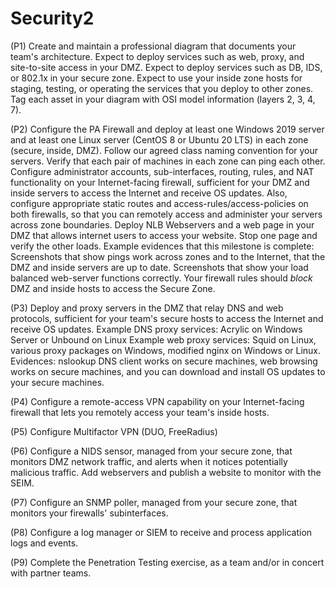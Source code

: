 # Security2

(P1) Create and maintain a professional diagram that documents your team's architecture.
Expect to deploy services such as web, proxy, and site-to-site access in your DMZ.
Expect to deploy services such as DB, IDS, or 802.1x in your secure zone.
Expect to use your inside zone hosts for staging, testing, or operating the services that you deploy to other zones.
Tag each asset in your diagram with OSI model information (layers 2, 3, 4, 7).

(P2) Configure the PA Firewall and deploy at least one Windows 2019 server and at least one Linux server (CentOS 8 or Ubuntu 20 LTS) in each zone (secure, inside, DMZ).
Follow our agreed class naming convention for your servers.
Verify that each pair of machines in each zone can ping each other.
 Configure administrator accounts, sub-interfaces, routing, rules, and NAT functionality on your Internet-facing firewall, sufficient for your DMZ and inside servers to access the Internet and receive OS updates. Also, configure appropriate static routes and access-rules/access-policies on both firewalls, so that you can remotely access and administer your servers across zone boundaries.
Deploy NLB Webservers and a web page in your DMZ that allows internet users to access your website. Stop one page and verify the other loads.
Example evidences that this milestone is complete: Screenshots that show pings work across zones and to the Internet, that the DMZ and inside servers are up to date. Screenshots that show your load balanced web-server functions correctly.
Your firewall rules should *block* DMZ and inside hosts to access the Secure Zone.

(P3) Deploy and proxy servers in the DMZ that relay DNS and web protocols, sufficient for your team's secure hosts to access the Internet and receive OS updates. 
Example DNS proxy services: Acrylic on Windows Server or Unbound on Linux
Example web proxy services: Squid on Linux, various proxy packages on Windows, modified nginx on Windows or Linux.
Evidences: nslookup DNS client works on secure machines, web browsing works on secure machines, and you can download and install OS updates to your secure machines.

(P4) Configure a remote-access VPN capability on your Internet-facing firewall that lets you remotely access your team's inside hosts.

(P5) Configure Multifactor VPN (DUO, FreeRadius)

(P6) Configure a NIDS sensor, managed from your secure zone, that monitors DMZ network traffic, and alerts when it notices potentially malicious traffic.  Add webservers and publish a website to monitor with the SEIM.

(P7) Configure an SNMP poller, managed from your secure zone, that monitors your firewalls' subinterfaces.

(P8) Configure a log manager or SIEM to receive and process application logs and events.

(P9) Complete the Penetration Testing exercise, as a team and/or in concert with partner teams.